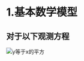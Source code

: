 1.基本数学模型
====================
对于以下观测方程
----------------

![y等于x的平方](https://latex.codecogs.com/svg.image?y=x^2)
